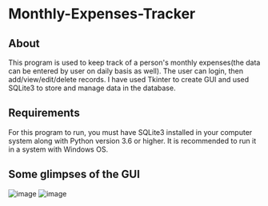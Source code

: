 # Monthly-Expenses-Tracker
## About
This program is used to keep track of a person's monthly expenses(the data can be entered by user on daily basis as well). The user can login, then add/view/edit/delete records. I have used Tkinter to create GUI and used SQLite3 to store and manage data in the database.
## Requirements
For this program to run, you must have SQLite3 installed in your computer system along with Python version 3.6 or higher. It is recommended to run it in a system with Windows OS.
## Some glimpses of the GUI
![image](https://user-images.githubusercontent.com/55046164/133920640-36aa98e4-c314-4f97-8307-e7ee76429025.png)
![image](https://user-images.githubusercontent.com/55046164/133920445-ba8179ef-5770-438a-ab29-9a4cec9d530d.png)

